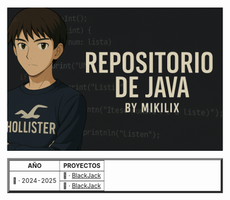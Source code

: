 ![Mikilix JAVA Banner](https://github.com/Mikilix2006/JAVA/blob/main/assets/BannerJava.png)

<table border="5" align="center">
    <tr>
        <th>AÑO</th>
        <th>PROYECTOS</th>
    </tr>
    <tr>
        <td rowspan=2>📂 · 2024-2025</td>
        <td>📎 · <a href="https://github.com/Mikilix2006/JAVA/tree/main/2024-2025/BlackJack">BlackJack</a></td>
    </tr>
    <tr>
        <td>📎 · <a href="https://github.com/Mikilix2006/JAVA/tree/main/2024-2025/Ajedrez">BlackJack</a></td>
    </tr>
</table>
